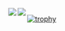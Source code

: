 <img align="left" src="https://github-readme-stats.vercel.app/api?username=Hashibutogarasu&count_private=true&show_icons=true"/>
<img align="left" src="https://github-readme-stats.vercel.app/api/top-langs/?username=Hashibutogarasu"/>

[![trophy](https://github-profile-trophy.vercel.app/?username=Hashibutogarasu)](https://github.com/Hashibutogarasu/github-profile-trophy)
